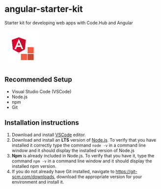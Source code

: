 # angular-starter-kit
Starter kit for developing web apps with Code.Hub and Angular

![Logo](ngCodehub.png)

## Recommended Setup

- Visual Studio Code (VSCode)
- Node.js
- npm
- Git

## Installation instructions

1. Download and install [VSCode](https://code.visualstudio.com/download) editor.
2. Download and install an **LTS** version of [Node.js](https://nodejs.org/). To verify that you have installed it correctly type the command `node -v` in a command line window and it should display the installed version of Node.js
3. **Npm** is already included in Node.js. To verify that you have it, type the command `npm -v` in a command line window and it should display the installed npm version.
4. If you do not already have Git installed, navigate to https://git-scm.com/downloads, download the appropriate version for your environment and install it. 

